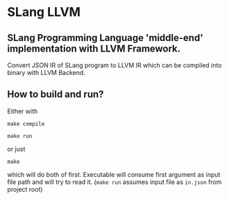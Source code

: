# SLang LLVM

## SLang Programming Language 'middle-end' implementation with LLVM Framework.
Convert JSON IR of SLang program to LLVM IR which can be compiled into binary with LLVM Backend.

## How to build and run?
Either with 
```shell
make compile
```
```shell
make run
```
or just
```
make
```
which will do both of first.
Executable will consume first argument as input file path and will try to read it. (`make run` assumes input file as `in.json` from project root)
